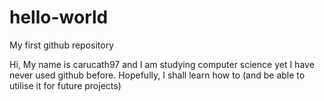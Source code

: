 # hello-world
My first github repository

Hi, My name is carucath97 and I am studying computer science yet I have never used github before.
Hopefully, I shall learn how to (and be able to utilise it for future projects)
